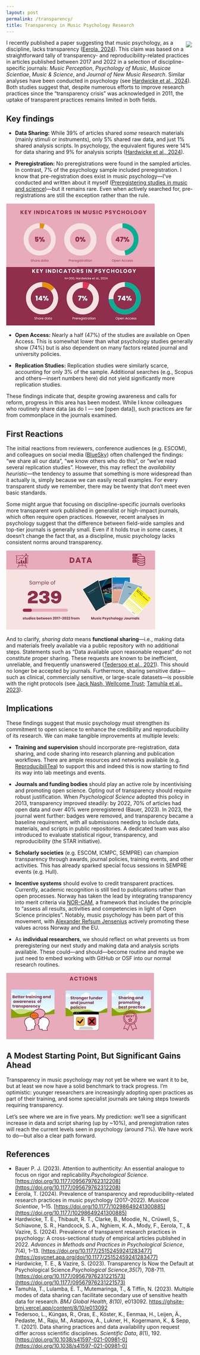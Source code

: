 ```yaml
---
layout: post
permalink: /transparency/
title: Transparency in Music Psychology Research
---
```


<style>
 .wrap {
   float: right; 
   margin: 5px;
  }
</style>


<div class="wrap">
    <img src="https://tuomaseerola.github.io/images/fig1.jpg"/>
</div>

I recently published a paper suggesting that music psychology, as a discipline, lacks transparency ([Eerola, 2024](https://doi.org/10.1177/10298649241300885)). This claim was based on a straightforward tally of transparency- and reproducibility-related practices in articles published between 2017 and 2022 in a selection of discipline-specific journals: _Music Perception_, _Psychology of Music_, _Musicae Scientiae_, _Music & Science_, and _Journal of New Music Research_. Similar analyses have been conducted in psychology (see [Hardwicke et al., 2024](https://psycnet.apa.org/doi/10.1177/25152459241283477)). Both studies suggest that, despite numerous efforts to improve research practices since the “transparency crisis” was acknowledged in 2011, the uptake of transparent practices remains limited in both fields.

## Key findings

- **Data Sharing:** While 39% of articles shared *some* research materials (mainly stimuli or instruments), only 5% shared raw data, and just 1% shared analysis scripts. In psychology, the equivalent figures were 14% for data sharing and 9% for analysis scripts ([Hardwicke et al., 2024](https://psycnet.apa.org/doi/10.1177/25152459241283477)).

- **Preregistration:** No preregistrations were found in the sampled articles. In contrast, 7% of the psychology sample included preregistration. I know that pre-registration does exist in music psychology—I've conducted and written about it myself ([Preregistering studies in music and science](https://tuomaseerola.github.io/preregistration/))—but it remains rare. Even when actively searched for, pre-registrations are still the exception rather than the rule.

![](../images/fig3.jpg)

- **Open Access:** Nearly a half (47%) of the studies are available on Open Access. This is somewhat lower than what psychology studies generally show (74%) but is also dependent on many factors related journal and university policies.

- **Replication Studies:** Replication studies were similarly scarce, accounting for only 3% of the sample. Additional searches (e.g., Scopus and others—insert numbers here) did not yield significantly more replication studies.

These findings indicate that, despite growing awareness and calls for reform, progress in this area has been modest. While I know colleagues who routinely share data (as do I — see [open data]), such practices are far from commonplace in the journals examined.


## First Reactions

The initial reactions from reviewers, conference audiences (e.g. ESCOM), and colleagues on social media ([BlueSky](https://bsky.app/profile/tuomaseerola.bsky.social/post/3ldl66utdm22q)) often challenged the findings: “we share all our data”, “we know others who do this”, or “we’ve read several replication studies”. However, this may reflect the *availability heuristic*—the tendency to assume that something is more widespread than it actually is, simply because we can easily recall examples. For every transparent study we remember, there may be twenty that don’t meet even basic standards.

Some might argue that focusing on discipline-specific journals overlooks more transparent work published in generalist or high-impact journals, which often require open practices. However, recent analyses in psychology suggest that the difference between field-wide samples and top-tier journals is generally small. Even if it holds true in some cases, it doesn’t change the fact that, as a discipline, music psychology lacks consistent norms around transparency.

![](../images/fig2.jpg)


And to clarify, *sharing data* means **functional sharing**—i.e., making data and materials freely available via a public repository with no additional steps. Statements such as “Data available upon reasonable request” do not constitute proper sharing. These requests are known to be inefficient, unreliable, and frequently unanswered ([Tedersoo et al., 2021](https://doi.org/10.1038/s41597-021-00981-0)). This should no longer be accepted by journals. Furthermore, sharing sensitive data—such as clinical, commercially sensitive, or large-scale datasets—is possible with the right protocols (see [Jack Nash, Wellcome Trust](https://blog.wellcomeopenresearch.org/2024/02/22/sharing-sensitive-data-safely/); [Tamuhla et al., 2023](https://gh.bmj.com/content/8/10/e013092)).

## Implications

These findings suggest that music psychology must strengthen its commitment to open science to enhance the credibility and reproducibility of its research. We can make tangible improvements at multiple levels:

- **Training and supervision** should incorporate pre-registration, data sharing, and code sharing into research planning and publication workflows. There are ample resources and networks available (e.g. [ReproducibiliTea](https://reproducibilitea.org)) to support this and indeed this is now starting to find its way into lab meetings and events.

- **Journals and funding bodies** should play an active role by incentivising and promoting open science. Opting out of transparency should require robust justification. When _Psychological Science_ adopted this policy in 2013, transparency improved steadily: by 2022, 70% of articles had open data and over 40% were preregistered (Bauer, 2023). In 2023, the journal went further: badges were removed, and transparency became a baseline requirement, with all submissions needing to include data, materials, and scripts in public repositories. A dedicated team was also introduced to evaluate statistical rigour, transparency, and reproducibility (the STAR initiative).

- **Scholarly societies** (e.g. ESCOM, ICMPC, SEMPRE) can champion transparency through awards, journal policies, training events, and other activities. This has already sparked special focus sessions in SEMPRE events (e.g. Hull).

- **Incentive systems** should evolve to credit transparent practices. Currently, academic recognition is still tied to publications rather than open processes. Norway has taken the lead by integrating transparency into merit criteria via [NOR-CAM](https://www.uhr.no/en/_f/p3/i86e9ec84-3b3d-48ce-8167-bbae0f507ce8/nor-cam-a-tool-box-for-assessment-and-rewards.pdf), a framework that includes the principle to “assess all results, activities and competencies in light of Open Science principles”. Notably, music psychology has been part of this movement, with [Alexander Refsum Jensenius](https://www.arj.no) actively promoting these values across Norway and the EU.

- As **individual researchers**, we should reflect on what prevents us from preregistering our next study and making  data and analysis scripts available. These could—and should—become routine and maybe we just need to embed working with GitHub or OSF into our normal research routines. 


![](../images/fig4.jpg)


## A Modest Starting Point, But Significant Gains Ahead

Transparency in music psychology may not yet be where we want it to be, but at least we now have a solid benchmark to track progress. I’m optimistic: younger researchers are increasingly adopting open practices as part of their training, and some specialist journals are taking steps towards requiring transparency. 

Let’s see where we are in five years. My prediction: we’ll see a significant increase in data and script sharing (up by ~10%), and preregistration rates will reach the current levels seen in psychology (around 7%). We have work to do—but also a clear path forward.


## References

- Bauer P. J. (2023). Attention to authenticity: An essential analogue to focus on rigor and replicability._Psychological Science_.[https://doi.org/10.1177/095679762312208](https://doi.org/10.1177/095679762312208)
- Eerola, T. (2024). Prevalence of transparency and reproducibility-related research practices in music psychology (2017–2022). _Musicae Scientiae_, 1–15. [https://doi.org/10.1177/10298649241300885](https://doi.org/10.1177/10298649241300885)
- Hardwicke, T. E., Thibault, R. T., Clarke, B., Moodie, N., Crüwell, S., Schiavone, S. R., Handcock, S. A., Nghiem, K. A., Mody, F., Eerola, T., & Vazire, S. (2024). Prevalence of transparent research practices in psychology: A cross-sectional study of empirical articles published in 2022. _Advances in Methods and Practices in Psychological Science_, 7(4), 1–13. [https://doi.org/10.1177/25152459241283477](https://psycnet.apa.org/doi/10.1177/25152459241283477)
- Hardwicke, T. E., & Vazire, S. (2023). Transparency Is Now the Default at Psychological Science._Psychological Science_,_35_(7), 708-711.[https://doi.org/10.1177/09567976231221573](https://doi.org/10.1177/09567976231221573)
- Tamuhla, T., Lulamba, E. T., Mutemaringa, T., & Tiffin, N. (2023). Multiple modes of data sharing can facilitate secondary use of sensitive health data for research. _BMJ Global Health, 8(10)_, e013092. https://ghsite-bmj.vercel.app/content/8/10/e013092
- Tedersoo, L., Küngas, R., Oras, E., Köster, K., Eenmaa, H., Leijen, Ä., Pedaste, M., Raju, M., Astapova, A., Lukner, H., Kogermann, K., & Sepp, T. (2021). Data sharing practices and data availability upon request differ across scientific disciplines. _Scientific Data_, _8_(1), 192. [https://doi.org/10.1038/s41597-021-00981-0](https://doi.org/10.1038/s41597-021-00981-0)

